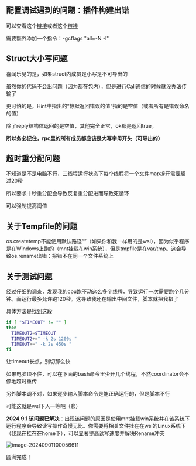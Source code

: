 ## 配置调试遇到的问题：插件构建出错

可以查看这个[链接](https://stackoverflow.com/questions/70642618/cannot-load-plugin-when-debugging-golang-file-in-vscode)或者这个[链接](https://juejin.cn/post/7211861991533690937)

需要额外添加一个指令：-gcflags "all=-N -l"



## Struct大小写问题

喜闻乐见的是，如果struct内成员是小写是不可导出的

虽然你的代码不会出问题（因为都在包内），但是进行Call通信的时候就没办法传输了

更可怕的是，Hint中指出的”静默返回错误的值”指的是空值（或者所有是错误命名的值）

除了reply结构体返回的是空值，其他完全正常，ok都是返回true。

**所以务必记住，rpc里的所有成员都应该是大写字母开头（可导出的）**

## 超时重分配问题

不知道是不是电脑不行，三线程运行状态下每个线程将一个文件map拆开需要超过20秒

所以要求十秒重分配会导致反复重分配进而导致死循环

可以强制提高阈值



## 关于Tempfile的问题

os.createtemp不能使用默认路径“”（如果你和我一样用的是wsl），因为似乎程序是在Windows上跑的（mnt挂载在win系统），但是tmpfile是在var/tmp。这会导致os.rename出错：报错不在同一个文件系统上

## 关于测试问题

经过仔细的调查，发现我的cpu跑不动这么多个线程，导致运行一次需要跑个几分钟。而运行最多允许跑120秒。这导致我还在输出中间文件，脚本就把我掐了

具体方法是找到这段

~~~bash
if [ "$TIMEOUT" != "" ]
then
  TIMEOUT2=$TIMEOUT
  TIMEOUT2+=" -k 2s 1200s "
  TIMEOUT+=" -k 2s 450s "
fi
~~~

让timeout长点，别切那么快

如果电脑顶不住，可以在下面的bash命令里少开几个线程，不然coordinator会不停地超时重传

另外脚本调不对，如果逐步输入脚本命令是能正确运行的，但是脚本不行

可能这就是wsl下人一等吧（悲）

**2024.9.1 该问题已解决**：出现该问题的原因是使用mnt挂载win系统并在该系统下运行程序会导致读写操作奇慢无比。你需要将相关文件挂在在wsl的Linux系统下（我现在挂在在home下），可以显著提高读写速度并解决Rename冲突

![image-20240901100056611](C:\Users\leon\AppData\Roaming\Typora\typora-user-images\image-20240901100056611.png)

圆满完成！